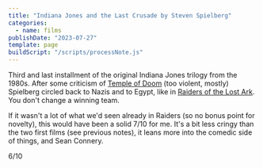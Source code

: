 ```yaml
---
title: "Indiana Jones and the Last Crusade by Steven Spielberg"
categories:
  - name: films
publishDate: "2023-07-27"
template: page
buildScript: "/scripts/processNote.js"
---
```


Third and last installment of the original Indiana Jones trilogy from the 1980s. After some criticism of [Temple of Doom](/notes/indiana-jones-and-the-temple-of-doom-by-steven-spielberg/) (too violent, mostly) Spielberg circled back to Nazis and to Egypt, like in [Raiders of the Lost Ark](/notes/raiders-of-the-lost-ark-by-steven-spielberg/). You don't change a winning team.

If it wasn't a lot of what we'd seen already in Raiders (so no bonus point for novelty), this would have been a solid 7/10 for me. It's a bit less cringy than the two first films (see previous notes), it leans more into the comedic side of things, and Sean Connery.

6/10
